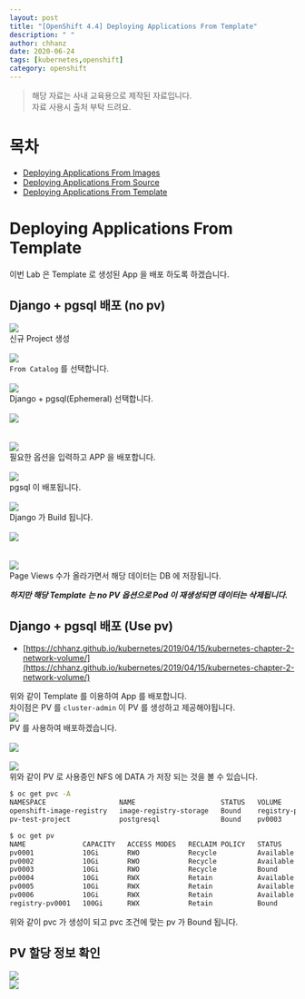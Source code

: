 ```yaml
---
layout: post
title: "[OpenShift 4.4] Deploying Applications From Template"
description: " "
author: chhanz
date: 2020-06-24
tags: [kubernetes,openshift]
category: openshift
---
```

    
> 해당 자료는 사내 교육용으로 제작된 자료입니다.   
> 자료 사용시 출처 부탁 드려요.   
     
# 목차
+ [Deploying Applications From Images](/openshift/2020/06/18/ocp4-deploy-image/)   
+ [Deploying Applications From Source](/openshift/2020/06/22/ocp4-deploy-source/)   
+ [Deploying Applications From Template](/openshift/2020/06/24/ocp4-template/)   
      
# Deploying Applications From Template
이번 Lab 은 Template 로 생성된 App 을 배포 하도록 하겠습니다.   
   
## Django + pgsql 배포 (no pv)
<img src="/assets/images/post/2020-06-24-ocp4-template/temp-1.png" style="max-width: 95%; height: auto;"><br>신규 Project 생성   
<br><img src="/assets/images/post/2020-06-24-ocp4-template/temp-2.png" style="max-width: 95%; height: auto;"><br>
`From Catalog` 를 선택합니다.      
<br><img src="/assets/images/post/2020-06-24-ocp4-template/temp-3.png" style="max-width: 95%; height: auto;"><br>Django + pgsql(Ephemeral) 선택합니다.   
<br><img src="/assets/images/post/2020-06-24-ocp4-template/temp-4.png" style="max-width: 95%; height: auto;"><br>   
<br><img src="/assets/images/post/2020-06-24-ocp4-template/temp-5.png" style="max-width: 95%; height: auto;"><br>
필요한 옵션을 입력하고 APP 을 배포합니다.      
<br><img src="/assets/images/post/2020-06-24-ocp4-template/temp-6.png" style="max-width: 95%; height: auto;"><br>
pgsql 이 배포됩니다.   
<br><img src="/assets/images/post/2020-06-24-ocp4-template/temp-7.png" style="max-width: 95%; height: auto;"><br>
Django 가 Build 됩니다.   
<br><img src="/assets/images/post/2020-06-24-ocp4-template/temp-8.png" style="max-width: 95%; height: auto;"><br>   
<br><img src="/assets/images/post/2020-06-24-ocp4-template/temp-9.png" style="max-width: 95%; height: auto;"><br>
Page Views 수가 올라가면서 해당 데이터는 DB 에 저장됩니다.   
   
***하지만 해당 Template 는 no PV 옵션으로 Pod 이 재생성되면 데이터는 삭제됩니다.***
    
## Django + pgsql 배포 (Use pv)
* [https://chhanz.github.io/kubernetes/2019/04/15/kubernetes-chapter-2-network-volume/](https://chhanz.github.io/kubernetes/2019/04/15/kubernetes-chapter-2-network-volume/)   
   
위와 같이 Template 를 이용하여 App 를 배포합니다.   
차이점은 PV 를 `cluster-admin` 이 PV 를 생성하고 제공해야됩니다.   
<img src="/assets/images/post/2020-06-24-ocp4-template/temp-10.png" style="max-width: 95%; height: auto;">   
PV 를 사용하여 배포하겠습니다.   
<br><img src="/assets/images/post/2020-06-24-ocp4-template/temp-11.png" style="max-width: 95%; height: auto;"><br>
<br><img src="/assets/images/post/2020-06-24-ocp4-template/temp-12.png" style="max-width: 95%; height: auto;"><br>
위와 같이 PV 로 사용중인 NFS 에 DATA 가 저장 되는 것을 볼 수 있습니다.   

```bash
$ oc get pvc -A
NAMESPACE                  NAME                     STATUS   VOLUME            CAPACITY   ACCESS MODES   STORAGECLASS   AGE
openshift-image-registry   image-registry-storage   Bound    registry-pv0001   100Gi      RWX                           32h
pv-test-project            postgresql               Bound    pv0003            10Gi       RWO                           55s

$ oc get pv
NAME              CAPACITY   ACCESS MODES   RECLAIM POLICY   STATUS      CLAIM                                             STORAGECLASS   REASON   AGE
pv0001            10Gi       RWO            Recycle          Available                                                                             98m
pv0002            10Gi       RWO            Recycle          Available                                                                             98m
pv0003            10Gi       RWO            Recycle          Bound       pv-test-project/postgresql                                                98m
pv0004            10Gi       RWX            Retain           Available                                                                             98m
pv0005            10Gi       RWX            Retain           Available                                                                             98m
pv0006            10Gi       RWX            Retain           Available                                                                             98m
registry-pv0001   100Gi      RWX            Retain           Bound       openshift-image-registry/image-registry-storage                           32h
```
위와 같이 pvc 가 생성이 되고 pvc 조건에 맞는 pv 가 Bound 됩니다.   

## PV 할당 정보 확인
<img src="/assets/images/post/2020-06-24-ocp4-template/temp-13.png" style="max-width: 95%; height: auto;">   
<br><img src="/assets/images/post/2020-06-24-ocp4-template/temp-14.png" style="max-width: 95%; height: auto;">   


